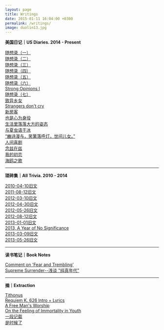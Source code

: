 ```yaml
---
layout: page
title: Writings
date: 2015-01-11 16:04:00 +0300
permalink: /writings/
image: duolin13.jpg
---
```

**美国日记｜US Diaries.   2014 - Present**

[随想录（一）](https://wang-axiom.com/writings34)   
[随想录（二）](https://wang-axiom.com/writings22)   
[随想录（三）](https://wang-axiom.com/writings24)   
[随想录（四）](https://wang-axiom.com/writings25)   
[随想录（五）](https://wang-axiom.com/writings35)  
[随想录（六）](https://wang-axiom.com/writings27)   
[Strong Opinions I](https://wang-axiom.com/writings31)   
[随想录（七）](https://wang-axiom.com/writings29)   
[致异乡女](https://wang-axiom.com/writings11)  
[Strangers don't cry](https://wang-axiom.com/writings12)  
[新房客](https://wang-axiom.com/writings13)  
[也是心为身役](https://wang-axiom.com/writings14)  
[生活里落落大方的姿态](https://wang-axiom.com/writings15)  
[与夏虫语于冰](https://wang-axiom.com/writings16)  
[“豳诗漫与，笑篱落呼灯，世间儿女。”](https://wang-axiom.com/writings18)   
[人间喜剧](https://wang-axiom.com/writings19)   
[念兹在兹](https://wang-axiom.com/writings20)   
[我的初恋](https://wang-axiom.com/writings36)     
[海鸥之歌](https://wang-axiom.com/writings37)



****

**琐碎集｜All Trivia.   2010 - 2014**

[2010-04-10旧文](https://wang-axiom.com/writings01)  
[2011-08-12旧文](https://wang-axiom.com/writings02)  
[2012-03-10旧文](https://wang-axiom.com/writings03)  
[2012-04-30旧文](https://wang-axiom.com/writings04)  
[2012-05-26旧文](https://wang-axiom.com/writings05)    
[2012-08-12旧文](https://wang-axiom.com/writings06)  
[2013-01-01旧文](https://wang-axiom.com/writings07)  
[2013, A Year of No Significance ](https://wang-axiom.com/writings08)  
[2013-03-09旧文](https://wang-axiom.com/writings09)   
[2013-05-26旧文](https://wang-axiom.com/writings10)   

****

**读书笔记｜Book Notes**

[Comment on 'Fear and Trembling'](https://wang-axiom.com/writings32)   
[Supreme Surrender--浅谈 "纯真年代"](https://wang-axiom.com/writings33)    

****

**摘｜Extraction**

[Tithonus](https://wang-axiom.com/writings30)    
[Requiem K. 626 Intro + Lyrics](https://wang-axiom.com/writings28)  
[A Free Man's Worship](https://wang-axiom.com/writings17)   
[On the Feeling of Immortality in Youth](https://wang-axiom.com/writings23)   
[一段记载](https://wang-axiom.com/writings36)  
[是时候了](https://wang-axiom.com/writings38)
